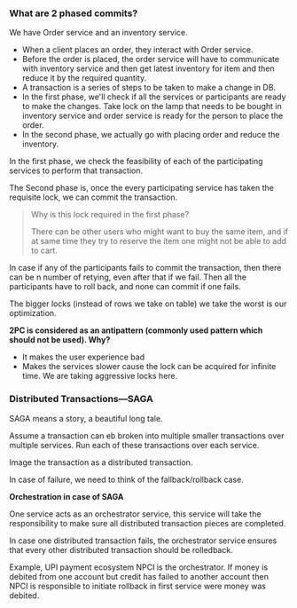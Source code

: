 

### What are 2 phased commits?

We have Order service and an inventory service. 
* When a client places an order, they interact with Order service.
* Before the order is placed, the order service will have to communicate with inventory service and then get latest inventory for item and then reduce it by the required quantity.
* A transaction is a series of steps to be taken to make a change in DB.
* In the first phase, we'll check if all the services or participants are ready to make the changes. Take lock on the lamp that needs to be bought in inventory service and order service is ready for the person to place the order.
* In the second phase, we actually go with placing order and reduce the inventory.

In the first phase, we check the feasibility of each of the participating services to perform that transaction.

The Second phase is, once the every participating service has taken the requisite lock, we can commit the transaction.

>Why is this lock required in the first phase?
>
>There can be other users who might want to buy the same item, and if at same time they try to reserve the item one might not be able to add to cart. 

In case if any of the participants fails to commit the transaction, then there can be n number of retying, even after that if we fail.
Then all the participants have to roll back, and none can commit if one fails.

The bigger locks (instead of rows we take on table) we take the worst is our optimization.

**2PC is considered as an antipattern (commonly used pattern which should not be used). Why?**

* It makes the user experience bad
* Makes the services slower cause the lock can be acquired for infinite time. We are taking aggressive locks here.

### Distributed Transactions—SAGA

SAGA means a story, a beautiful long tale.

Assume a transaction can eb broken into multiple smaller transactions over multiple services.
Run each of these transactions over each service.

Image the transaction as a distributed transaction.

In case of failure, we need to think of the fallback/rollback case.

**Orchestration in case of SAGA**

One service acts as an orchestrator service, this service will take the responsibility to make sure all distributed transaction pieces are completed.

In case one distributed transaction fails, the orchestrator service ensures that every other distributed transaction should be rolledback.

Example, UPI payment ecosystem NPCI is the orchestrator. If money is debited from one account but credit has failed to another account then NPCI is responsible to initiate rollback in first service were money was debited.



